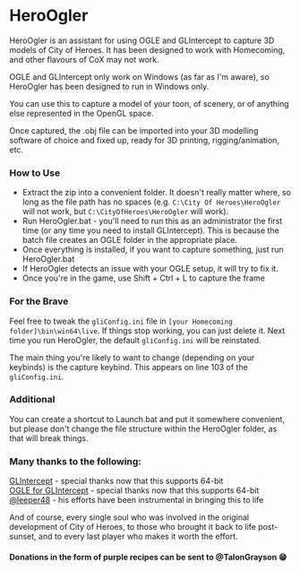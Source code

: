 # HeroOgler
HeroOgler is an assistant for using OGLE and GLIntercept to capture 3D models of City of Heroes. It has been designed to work with Homecoming, and other flavours of CoX may not work.

OGLE and GLIntercept only work on Windows (as far as I'm aware), so HeroOgler has been designed to run in Windows only.

You can use this to capture a model of your toon, of scenery, or of anything else represented in the OpenGL space.

Once captured, the .obj file can be imported into your 3D modelling software of choice and fixed up, ready for 3D printing, rigging/animation, etc.

### How to Use
- Extract the zip into a convenient folder. It doesn't really matter where, so long as the file path has no spaces (e.g. `C:\City Of Heroes\HeroOgler` will not work, but `C:\CityOfHeroes\HeroOgler` will work).
- Run HeroOgler.bat - you'll need to run this as an administrator the first time (or any time you need to install GLIntercept). This is because the batch file creates an OGLE folder in the appropriate place.
- Once everything is installed, if you want to capture something, just run HeroOgler.bat
- If HeroOgler detects an issue with your OGLE setup, it will try to fix it.
- Once you're in the game, use Shift + Ctrl + L to capture the frame

### For the Brave
Feel free to tweak the `gliConfig.ini` file in `[your Homecoming folder]\bin\win64\live`. If things stop working, you can just delete it. Next time you run HeroOgler, the default `gliConfig.ini` will be reinstated.

The main thing you're likely to want to change (depending on your keybinds) is the capture keybind. This appears on line 103 of the `gliConfig.ini`.

### Additional
You can create a shortcut to Launch.bat and put it somewhere convenient, but please don't change the file structure within the HeroOgler folder, as that will break things.

### Many thanks to the following:

[GLIntercept](https://github.com/dtrebilco/glintercept) - special thanks now that this supports 64-bit  
[OGLE for GLIntercept](https://github.com/dgis/OGLE-for-GLIntercept) - special thanks now that this supports 64-bit  
[@leeper48](https://forums.homecomingservers.com/profile/54401-leeper48/) - his efforts have been instrumental in bringing this to life  

And of course, every single soul who was involved in the original development of City of Heroes, to those who brought it back to life post-sunset, and to every last player who makes it worth the effort.

#### Donations in the form of purple recipes can be sent to @TalonGrayson 😁
